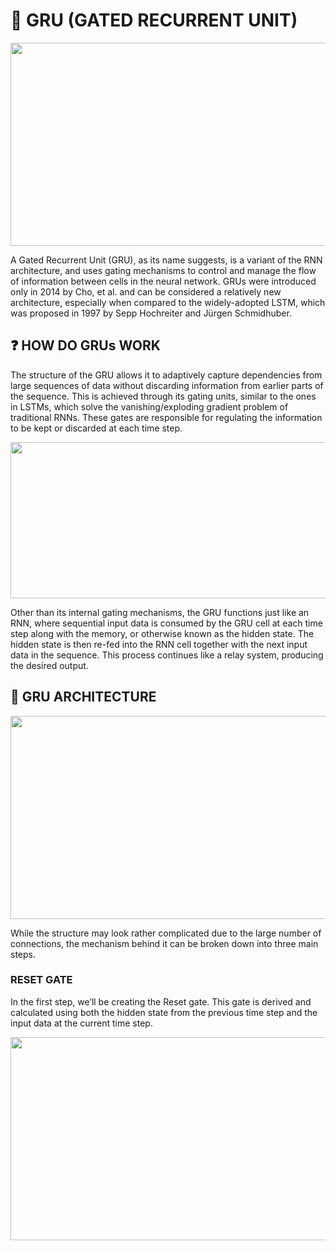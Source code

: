 # :pushpin: **GRU (GATED RECURRENT UNIT)**
<p align="center">
  <img width="600" height="325" src="https://blog.floydhub.com/content/images/2019/07/image17-1.jpg">
</p>
A Gated Recurrent Unit (GRU), as its name suggests, is a variant of the RNN architecture, and uses gating mechanisms to control and manage the flow of information between cells in the neural network. 
GRUs were introduced only in 2014 by Cho, et al. and can be considered a relatively new architecture, especially when compared to the widely-adopted LSTM, which was proposed in 1997 by Sepp Hochreiter and Jürgen Schmidhuber.

## ❓ **HOW DO GRUs WORK**
The structure of the GRU allows it to adaptively capture dependencies from large sequences of data without discarding information from earlier parts of the sequence.
This is achieved through its gating units, similar to the ones in LSTMs, which solve the vanishing/exploding gradient problem of traditional RNNs. 
These gates are responsible for regulating the information to be kept or discarded at each time step. 
<p align="center">
  <img width="625" height="250" src="https://blog.floydhub.com/content/images/2019/07/image15.jpg">
</p>
Other than its internal gating mechanisms, the GRU functions just like an RNN, where sequential input data is consumed by the GRU cell at each time step along with the memory, or otherwise known as the hidden state.
The hidden state is then re-fed into the RNN cell together with the next input data in the sequence. This process continues like a relay system, producing the desired output.

## :triangular_ruler: **GRU ARCHITECTURE**
<p align="center">
  <img width="600" height="325" src="https://blog.floydhub.com/content/images/2019/07/image14.jpg">
</p>
While the structure may look rather complicated due to the large number of connections, the mechanism behind it can be broken down into three main steps.

### **RESET GATE**
In the first step, we’ll be creating the Reset gate. 
This gate is derived and calculated using both the hidden state from the previous time step and the input data at the current time step.
<p align="center">
  <img width="600" height="325" src="https://blog.floydhub.com/content/images/2019/07/image9.jpg">
</p>
